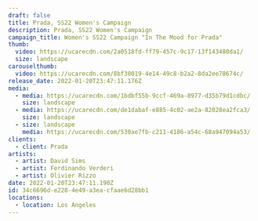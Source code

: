 ```yaml
---
draft: false
title: Prada, SS22 Women's Campaign
description: Prada, SS22 Women's Campaign
campaign_title: Women's SS22 Campaign "In The Mood for Prada"
thumb:
  video: https://ucarecdn.com/2a0518fd-ff79-457c-9c17-13f143480da1/
  size: landscape
carouselthumb:
  video: https://ucarecdn.com/8bf38019-4e14-49c8-b2a2-8da2ee78674c/
release_date: 2022-01-20T23:47:11.176Z
media:
  - media: https://ucarecdn.com/1bdbf55b-9ccf-469a-8977-d35b79d1cdbc/
    size: landscape
  - media: https://ucarecdn.com/de1dabaf-e885-4c02-ae2a-82028ea2fca3/
    size: landscape
  - size: landscape
    media: https://ucarecdn.com/530ae7fb-c211-4186-a54c-68a947094a53/
clients:
  - client: Prada
artists:
  - artist: David Sims
  - artist: Ferdinando Verderi
  - artist: Olivier Rizzo
date: 2022-01-20T23:47:11.190Z
id: 34c6696d-e228-4e49-a3ea-cfaae6d28bb1
locations:
  - location: Los Angeles
---
```

